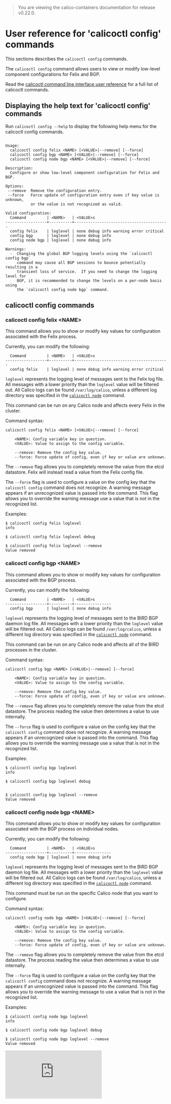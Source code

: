> You are viewing the calico-containers documentation for release v0.22.0.

# User reference for 'calicoctl config' commands

This sections describes the `calicoctl config` commands.

The `calicoctl config` command allows users to view or modify 
low-level component configurations for Felix and BGP.

Read the [calicoctl command line interface user reference](../calicoctl.md) for a full list of calicoctl commands.

## Displaying the help text for 'calicoctl config' commands

Run `calicoctl config --help` to display the following help menu for the 
calicoctl config commands.

```

Usage:
  calicoctl config felix <NAME> [<VALUE>|--remove] [--force]
  calicoctl config bgp <NAME> [<VALUE>|--remove] [--force]
  calicoctl config node bgp <NAME> [<VALUE>|--remove] [--force]

Description:
  Configure or show low-level component configuration for Felix and BGP.

Options:
 --remove  Remove the configuration entry.
 --force   Force update of configuration entry even if key value is unknown,
           or the value is not recognized as valid.

Valid configuration:
  Command         | <NAME>   | <VALUE>s
------------------+----------+-----------------------------------------
  config felix    | loglevel | none debug info warning error critical
  config bgp      | loglevel | none debug info
  config node bgp | loglevel | none debug info

Warnings:
  -  Changing the global BGP logging levels using the `calicoctl config bgp`
     command may cause all BGP sessions to bounce potentially resulting in a
     transient loss of service.  If you need to change the logging level for
     BGP, it is recommended to change the levels on a per-node basis using
     the `calicoctl config node bgp` command.

```

## calicoctl config commands


### calicoctl config felix \<NAME\> 
This command allows you to show or modify key values for configuration 
associated with the Felix process.

Currently, you can modify the following:
```
  Command         | <NAME>   | <VALUE>s
------------------+----------+-----------------------------------------
  config felix    | loglevel | none debug info warning error critical
```

`loglevel` represents the logging level of messages sent to the Felix log file. 
All messages with a lower priority than the `loglevel` value will be filtered 
out. All Calico logs can be found `/var/log/calico`, unless a different log 
directory was specified in the [`calicoctl node`](./node.md) command.


This command can be run on any Calico node and affects every Felix in the 
cluster.

Command syntax:

```
calicoctl config felix <NAME> [<VALUE>|--remove] [--force]

    <NAME>: Config variable key in question.
    <VALUE>: Value to assign to the config variable.

    --remove: Remove the config key value.
    --force: Force update of config, even if key or value are unknown.
```
The `--remove` flag allows you to completely remove the value from the etcd 
datastore.  Felix will instead read a value from the Felix config file.

The `--force` flag is used to configure a value on the config key that the 
`calicoctl config` command does not recognize.  A warning message appears if an 
unrecognized value is passed into the command.  This flag allows you to 
override the warning message use a value that is not in the recognized list.

Examples:

```
$ calicoctl config felix loglevel
info

$ calicoctl config felix loglevel debug

$ calicoctl config felix loglevel --remove
Value removed
```

### calicoctl config bgp \<NAME\> 
This command allows you to show or modify key values for configuration 
associated with the BGP process.

Currently, you can modify the following:
```
  Command         | <NAME>   | <VALUE>s
------------------+----------+----------------
  config bgp      | loglevel | none debug info
```

`loglevel` represents the logging level of messages sent to the BIRD BGP daemon 
log file. All messages with a lower priority than the `loglevel` value will be 
filtered out. All Calico logs can be found `/var/log/calico`, unless a different log 
directory was specified in the [`calicoctl node`](./node.md) command.

This command can be run on any Calico node and affects all of the BIRD processes 
in the cluster.

Command syntax:

```
calicoctl config bgp <NAME> [<VALUE>|--remove] [--force]

    <NAME>: Config variable key in question.
    <VALUE>: Value to assign to the config variable.

    --remove: Remove the config key value.
    --force: Force update of config, even if key or value are unknown.
```
The `--remove` flag allows you to completely remove the value from the etcd 
datastore.  The process reading the value then determines a value to use 
internally.

The `--force` flag is used to configure a value on the config key that the 
`calicoctl config` command does not recognize.  A warning message appears if an 
unrecognized value is passed into the command.  This flag allows you to 
override the warning message use a value that is not in the recognized list.

Examples:

```
$ calicoctl config bgp loglevel
info

$ calicoctl config bgp loglevel debug


$ calicoctl config bgp loglevel --remove
Value removed
```

### calicoctl config node bgp \<NAME\> 
This command allows you to show or modify key values for configuration 
associated with the BGP process on individual nodes.

Currently, you can modify the following:
```
  Command         | <NAME>   | <VALUE>s
------------------+----------+----------------
  config node bgp | loglevel | none debug info
```

`loglevel` represents the logging level of messages sent to the BIRD BGP daemon 
log file. All messages with a lower priority than the `loglevel` value will be 
filtered out. All Calico logs can be found `/var/log/calico`, unless a different log 
directory was specified in the [`calicoctl node`](./node.md) command.

This command must be run on the specific Calico node that you want to configure.

Command syntax:

```
calicoctl config node bgp <NAME> [<VALUE>|--remove] [--force]

    <NAME>: Config variable key in question.
    <VALUE>: Value to assign to the config variable.

    --remove: Remove the config key value.
    --force: Force update of config, even if key or value are unknown.
```
The `--remove` flag allows you to completely remove the value from the etcd 
datastore.  The process reading the value then determines a value to use 
internally.

The `--force` flag is used to configure a value on the config key that the 
`calicoctl config` command does not recognize.  A warning message appears if an 
unrecognized value is passed into the command.  This flag allows you to 
override the warning message to use a value that is not in the recognized list.

Examples:

```
$ calicoctl config node bgp loglevel
info

$ calicoctl config node bgp loglevel debug

$ calicoctl config node bgp loglevel --remove
Value removed
```
[![Analytics](https://calico-ga-beacon.appspot.com/UA-52125893-3/calico-containers/docs/calicoctl/config.md?pixel)](https://github.com/igrigorik/ga-beacon)
